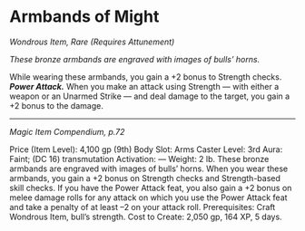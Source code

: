 # Armbands of Might
*Wondrous Item, Rare (Requires Attunement)*

*These bronze armbands are engraved with images of bulls’ horns.*

While wearing these armbands, you gain a +2 bonus to Strength checks.
***Power Attack.*** When you make an attack using Strength — with either a weapon or an Unarmed Strike — and deal damage to the target, you gain a +2 bonus to the damage.



---
*Magic Item Compendium, p.72*

Price (Item Level): 4,100 gp (9th)
Body Slot: Arms
Caster Level: 3rd
Aura: Faint; (DC 16) transmutation
Activation: —
Weight: 2 lb.
These bronze armbands are engraved with
images of bulls’ horns.
When you wear these armbands, you
gain a +2 bonus on Strength checks and
Strength-based skill checks.
If you have the Power Attack feat, you
also gain a +2 bonus on melee damage rolls
for any attack on which you use the Power
Attack feat and take a penalty of at least
–2 on your attack roll.
Prerequisites: Craft Wondrous Item,
bull’s strength.
Cost to Create: 2,050 gp, 164 XP, 5 days.